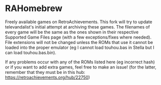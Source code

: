 # RAHomebrew
Freely available games on RetroAchievements.
This fork will try to update televandalist's initial attempt at archiving these games. The filenames of every game will be the same as the ones shown in their respective Supported Game Files page (with a few exceptions/fixes where needed). File extensions will not be changed unless the ROMs that use it cannot be loaded into the proper emulator (eg I cannot load touhou.bas in Stella but I can load touhou.bas.bin).

If any problems occur with any of the ROMs listed here (eg incorrect hash) or if you want to add extra games, feel free to make an issue! (for the latter, remember that they must be in this hub: https://retroachievements.org/hub/22750)
